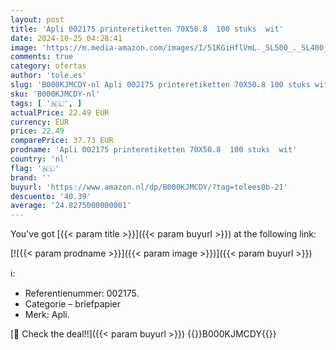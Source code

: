 ```yaml
---
layout: post
title: 'Apli 002175 printeretiketten 70X50.8  100 stuks  wit'
date: 2024-10-25 04:28:41
image: 'https://m.media-amazon.com/images/I/51KGiHflVmL._SL500_._SL400_.jpg'
comments: true
category: ofertas
author: 'tole.es'
slug: 'B000KJMCDY-nl Apli 002175 printeretiketten 70X50.8 100 stuks wit'
sku: 'B000KJMCDY-nl'
tags: [ '🇳🇱', ]
actualPrice: 22.49 EUR
currency: EUR
price: 22.49
comparePrice: 37.73 EUR
prodname: 'Apli 002175 printeretiketten 70X50.8  100 stuks  wit'
country: 'nl'
flag: '🇳🇱'
brand: ''
buyurl: 'https://www.amazon.nl/dp/B000KJMCDY/?tag=tolees0b-21'
descuento: '40.39'
average: '24.8275000000001'
---
```


You've got [{{< param title >}}]({{< param buyurl >}}) at the following link:

[![{{< param prodname >}}]({{< param image >}})]({{< param buyurl >}})

ℹ️:

- Referentienummer: 002175.
- Categorie – briefpapier
- Merk: Apli.

[🛒 Check the deal!!]({{< param buyurl >}})
{{<world>}}B000KJMCDY{{</world>}}

